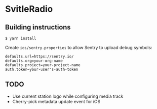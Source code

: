 # SvitleRadio

## Building instructions

```
$ yarn install
```

Create `ios/sentry.properties` to allow Sentry to upload debug symbols:

```
defaults.url=https://sentry.io/
defaults.org=your-org-name
defaults.project=your-project-name
auth.token=your-user's-auth-token
```

## TODO

* Use current station logo while configuring media track
* Cherry-pick metadata update event for iOS